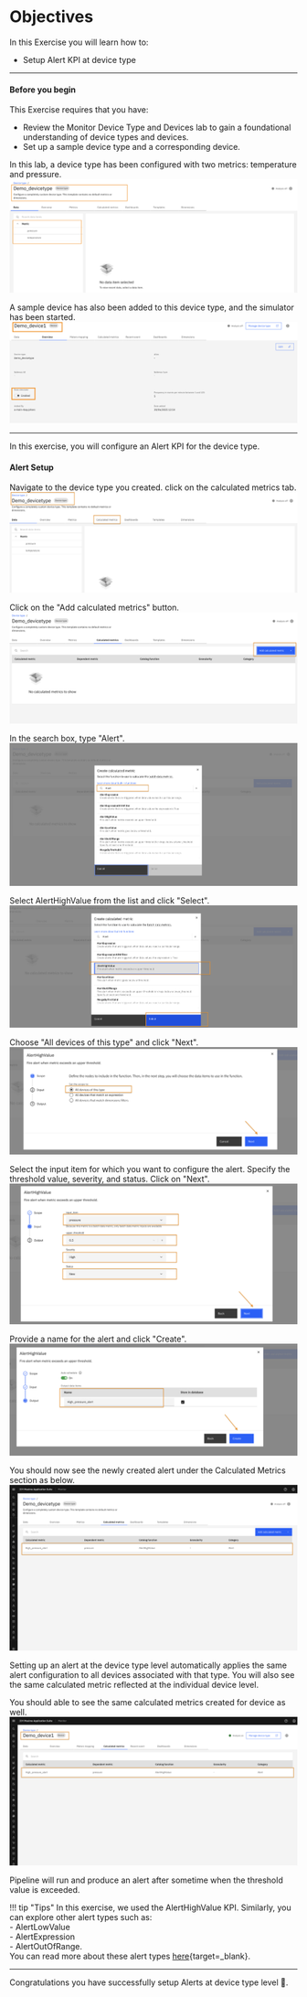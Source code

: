# Objectives
In this Exercise you will learn how to:

* Setup Alert KPI at device type

---
#### Before you begin  
This Exercise requires that you have:

* Review the Monitor Device Type and Devices lab to gain a foundational understanding of device types and devices.
* Set up a sample device type and a corresponding device.

In this lab, a device type has been configured with two metrics: temperature and pressure.
![setup alert](img/alert-setup0.png)</br>

A sample device has also been added to this device type, and the simulator has been started.
![setup alert](img/alert-setup1.png)</br>

---

In this exercise, you will configure an Alert KPI for the device type.

#### Alert Setup

Navigate to the device type you created. click on the calculated metrics tab.
![setup alert](img/alert-setup3.png)<br>

Click on the "Add calculated metrics" button.
![setup alert](img/alert-setup4.png)</br>

In the search box, type "Alert".
![setup alert](img/alert-setup5.png)</br>

Select AlertHighValue from the list and click "Select".
![setup alert](img/alert-setup6.png)

Choose "All devices of this type" and click "Next".
![setup alert](img/alert-setup7.png)</br>    

Select the input item for which you want to configure the alert. Specify the threshold value, severity, and status. Click on "Next".
![setup alert](img/alert-setup8.png)</br>

Provide a name for the alert and click "Create".
![setup alert](img/alert-setup9.png)</br>

You should now see the newly created alert under the Calculated Metrics section as below.
![setup alert](img/alert-setup10.png)</br>

Setting up an alert at the device type level automatically applies the same alert configuration to all devices associated with that type. You will also see the same calculated metric reflected at the individual device level.

You should able to see the same calculated metrics created for device as well.
![setup alert](img/alert-setup11.png)</br>

Pipeline will run and produce an alert after sometime when the threshold value is exceeded.

!!! tip "Tips"
    In this exercise, we used the AlertHighValue KPI. Similarly, you can explore other alert types such as:</br>
    - AlertLowValue</br>
    - AlertExpression</br>
    - AlertOutOfRange. </br>
    You can read more about these alert types [here](https://www.ibm.com/docs/en/masv-and-l/maximo-monitor/cd?topic=data-alerts){target=_blank}.


---
Congratulations you have successfully setup Alerts at device type level 🤗.</br>
